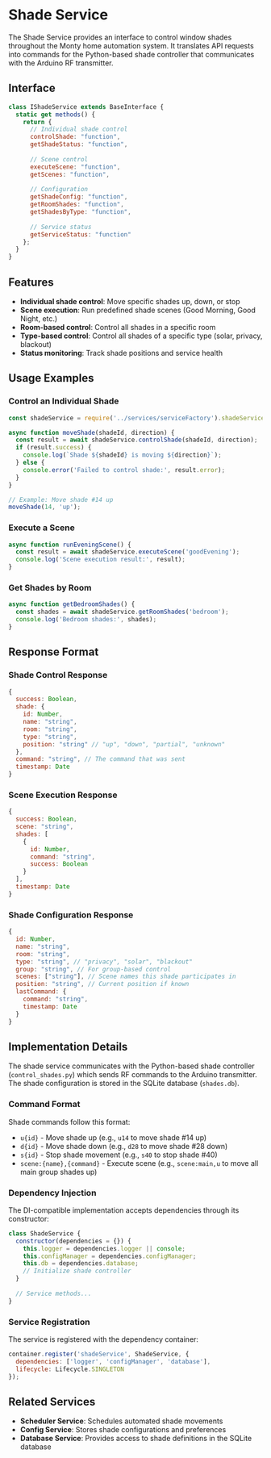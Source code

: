 # Shade Service

The Shade Service provides an interface to control window shades throughout the Monty home automation system. It translates API requests into commands for the Python-based shade controller that communicates with the Arduino RF transmitter.

## Interface

```javascript
class IShadeService extends BaseInterface {
  static get methods() {
    return {
      // Individual shade control
      controlShade: "function",
      getShadeStatus: "function",
      
      // Scene control
      executeScene: "function",
      getScenes: "function",
      
      // Configuration
      getShadeConfig: "function",
      getRoomShades: "function",
      getShadesByType: "function",
      
      // Service status
      getServiceStatus: "function"
    };
  }
}
```

## Features

- **Individual shade control**: Move specific shades up, down, or stop
- **Scene execution**: Run predefined shade scenes (Good Morning, Good Night, etc.)
- **Room-based control**: Control all shades in a specific room
- **Type-based control**: Control all shades of a specific type (solar, privacy, blackout)
- **Status monitoring**: Track shade positions and service health

## Usage Examples

### Control an Individual Shade

```javascript
const shadeService = require('../services/serviceFactory').shadeService;

async function moveShade(shadeId, direction) {
  const result = await shadeService.controlShade(shadeId, direction);
  if (result.success) {
    console.log(`Shade ${shadeId} is moving ${direction}`);
  } else {
    console.error('Failed to control shade:', result.error);
  }
}

// Example: Move shade #14 up
moveShade(14, 'up');
```

### Execute a Scene

```javascript
async function runEveningScene() {
  const result = await shadeService.executeScene('goodEvening');
  console.log('Scene execution result:', result);
}
```

### Get Shades by Room

```javascript
async function getBedroomShades() {
  const shades = await shadeService.getRoomShades('bedroom');
  console.log('Bedroom shades:', shades);
}
```

## Response Format

### Shade Control Response

```javascript
{
  success: Boolean,
  shade: {
    id: Number,
    name: "string",
    room: "string",
    type: "string",
    position: "string" // "up", "down", "partial", "unknown"
  },
  command: "string", // The command that was sent
  timestamp: Date
}
```

### Scene Execution Response

```javascript
{
  success: Boolean,
  scene: "string",
  shades: [
    {
      id: Number,
      command: "string",
      success: Boolean
    }
  ],
  timestamp: Date
}
```

### Shade Configuration Response

```javascript
{
  id: Number,
  name: "string",
  room: "string",
  type: "string", // "privacy", "solar", "blackout"
  group: "string", // For group-based control
  scenes: ["string"], // Scene names this shade participates in
  position: "string", // Current position if known
  lastCommand: {
    command: "string",
    timestamp: Date
  }
}
```

## Implementation Details

The shade service communicates with the Python-based shade controller (`control_shades.py`) which sends RF commands to the Arduino transmitter. The shade configuration is stored in the SQLite database (`shades.db`).

### Command Format

Shade commands follow this format:
- `u{id}` - Move shade up (e.g., `u14` to move shade #14 up)
- `d{id}` - Move shade down (e.g., `d28` to move shade #28 down)
- `s{id}` - Stop shade movement (e.g., `s40` to stop shade #40)
- `scene:{name},{command}` - Execute scene (e.g., `scene:main,u` to move all main group shades up)

### Dependency Injection

The DI-compatible implementation accepts dependencies through its constructor:

```javascript
class ShadeService {
  constructor(dependencies = {}) {
    this.logger = dependencies.logger || console;
    this.configManager = dependencies.configManager;
    this.db = dependencies.database;
    // Initialize shade controller
  }
  
  // Service methods...
}
```

### Service Registration

The service is registered with the dependency container:

```javascript
container.register('shadeService', ShadeService, {
  dependencies: ['logger', 'configManager', 'database'],
  lifecycle: Lifecycle.SINGLETON
});
```

## Related Services

- **Scheduler Service**: Schedules automated shade movements
- **Config Service**: Stores shade configurations and preferences
- **Database Service**: Provides access to shade definitions in the SQLite database